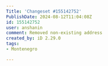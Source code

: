 ```yaml
---
Title: 'Changeset #155142752'
PublishDate: 2024-08-12T11:04:08Z
id: 155142752
user: anshanin
comment: Removed non-existing address
created_by: iD 2.29.0
tags:
- Montenegro

---
```

